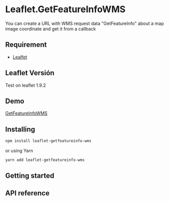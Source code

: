 # Leaflet.GetFeatureInfoWMS

You can create a URL with WMS request data "GetFeatureInfo" about a map image coordinate and get it from a callback
## Requirement

* [Lealfet](https://leafletjs.com/)

## Leaflet Versión

Test on leaflet 1.9.2

## Demo

[GetFeatureInfoWMS](https://luisbello30.github.io/Leaflet.GetFeatureInfoWMS)

## Installing

```bash
npm install leaflet-getfeatureinfo-wms
```

or using Yarn

```bash
yarn add leaflet-getfeatureinfo-wms
```

## Getting started

## API reference

